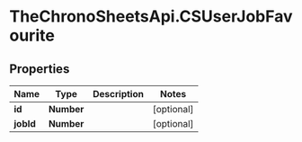 # TheChronoSheetsApi.CSUserJobFavourite

## Properties
Name | Type | Description | Notes
------------ | ------------- | ------------- | -------------
**id** | **Number** |  | [optional] 
**jobId** | **Number** |  | [optional] 


